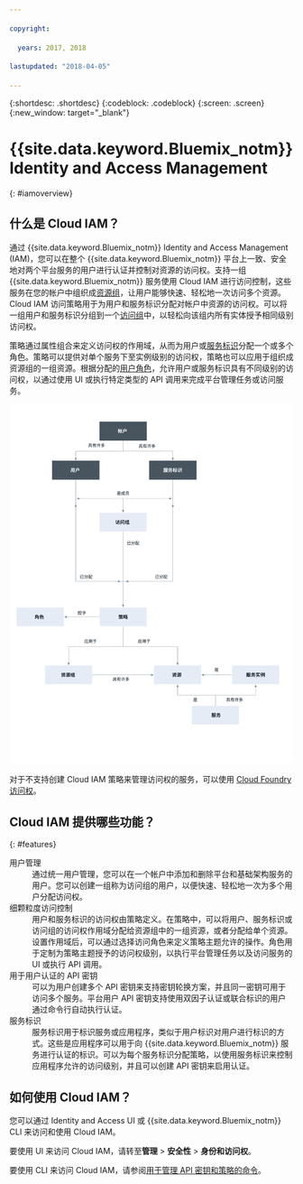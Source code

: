 ```yaml
---

copyright:

  years: 2017, 2018

lastupdated: "2018-04-05"

---
```


{:shortdesc: .shortdesc}
{:codeblock: .codeblock}
{:screen: .screen}
{:new_window: target="_blank"}

# {{site.data.keyword.Bluemix_notm}} Identity and Access Management
{: #iamoverview}

## 什么是 Cloud IAM？

通过 {{site.data.keyword.Bluemix_notm}} Identity and Access Management (IAM)，您可以在整个 {{site.data.keyword.Bluemix_notm}} 平台上一致、安全地对两个平台服务的用户进行认证并控制对资源的访问权。支持一组 {{site.data.keyword.Bluemix_notm}} 服务使用 Cloud IAM 进行访问控制，这些服务在您的帐户中组织成[资源组](/docs/account/resourcegroups.html)，让用户能够快速、轻松地一次访问多个资源。Cloud IAM 访问策略用于为用户和服务标识分配对帐户中资源的访问权。可以将一组用户和服务标识分组到一个[访问组](/docs/iam/groups.html)中，以轻松向该组内所有实体授予相同级别访问权。

策略通过属性组合来定义访问权的作用域，从而为用户或[服务标识](/docs/iam/serviceid.html#serviceids)分配一个或多个角色。策略可以提供对单个服务下至实例级别的访问权，策略也可以应用于组织成资源组的一组资源。根据分配的[用户角色](/docs/iam/users_roles.html#iamusermanrol)，允许用户或服务标识具有不同级别的访问权，以通过使用 UI 或执行特定类型的 API 调用来完成平台管理任务或访问服务。

![用于控制帐户中访问权的 IAM](images/iam-diagram.svg "如何使用 IAM 在帐户中进行访问权管理")

对于不支持创建 Cloud IAM 策略来管理访问权的服务，可以使用 [Cloud Foundry 访问权](/docs/iam/cfaccess.html#cfaccess)。


## Cloud IAM 提供哪些功能？
{: #features}

<dl>
<dt>用户管理</dt>
<dd>通过统一用户管理，您可以在一个帐户中添加和删除平台和基础架构服务的用户。您可以创建一组称为访问组的用户，以便快速、轻松地一次为多个用户分配访问权。</dd>
<dt>细颗粒度访问控制</dt>
<dd>用户和服务标识的访问权由策略定义。在策略中，可以将用户、服务标识或访问组的访问权作用域分配给资源组中的一组资源，或者分配给单个资源。设置作用域后，可以通过选择访问角色来定义策略主题允许的操作。角色用于定制为策略主题授予的访问权级别，以执行平台管理任务以及访问服务的 UI 或执行 API 调用。</dd>
<dt>用于用户认证的 API 密钥</dt>
<dd>可以为用户创建多个 API 密钥来支持密钥轮换方案，并且同一密钥可用于访问多个服务。平台用户 API 密钥支持使用双因子认证或联合标识的用户通过命令行自动执行认证。</dd>
<dt>服务标识</dt>
<dd>服务标识用于标识服务或应用程序，类似于用户标识对用户进行标识的方式。这些是应用程序可以用于向 {{site.data.keyword.Bluemix_notm}} 服务进行认证的标识。可以为每个服务标识分配策略，以使用服务标识来控制应用程序允许的访问级别，并且可以创建 API 密钥来启用认证。</dd>
</dl>


## 如何使用 Cloud IAM？

您可以通过 Identity and Access UI 或 {{site.data.keyword.Bluemix_notm}} CLI 来访问和使用 Cloud IAM。

要使用 UI 来访问 Cloud IAM，请转至**管理** &gt; **安全性** &gt; **身份和访问权**。

要使用 CLI 来访问 Cloud IAM，请参阅[用于管理 API 密钥和策略的命令](/docs/cli/reference/bluemix_cli/bx_cli.html#bx_commands_iam)。
